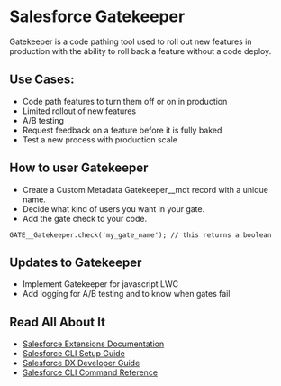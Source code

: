 # Salesforce Gatekeeper

Gatekeeper is a code pathing tool used to roll out new features in production with the ability to roll back a feature without a code deploy.

## Use Cases:

- Code path features to turn them off or on in production
- Limited rollout of new features
- A/B testing
- Request feedback on a feature before it is fully baked
- Test a new process with production scale

## How to user Gatekeeper

- Create a Custom Metadata Gatekeeper__mdt record with a unique name.
- Decide what kind of users you want in your gate.
- Add the gate check to your code.
```
GATE__Gatekeeper.check('my_gate_name'); // this returns a boolean
```

## Updates to Gatekeeper

- Implement Gatekeeper for javascript LWC
- Add logging for A/B testing and to know when gates fail

## Read All About It

- [Salesforce Extensions Documentation](https://developer.salesforce.com/tools/vscode/)
- [Salesforce CLI Setup Guide](https://developer.salesforce.com/docs/atlas.en-us.sfdx_setup.meta/sfdx_setup/sfdx_setup_intro.htm)
- [Salesforce DX Developer Guide](https://developer.salesforce.com/docs/atlas.en-us.sfdx_dev.meta/sfdx_dev/sfdx_dev_intro.htm)
- [Salesforce CLI Command Reference](https://developer.salesforce.com/docs/atlas.en-us.sfdx_cli_reference.meta/sfdx_cli_reference/cli_reference.htm)
